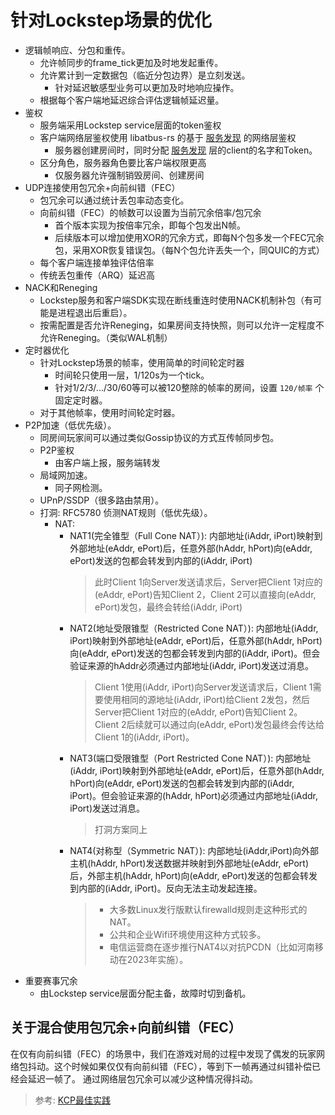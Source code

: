 # 针对Lockstep场景的优化

+ 逻辑帧响应、分包和重传。
  + 允许帧同步的frame_tick更加及时地发起重传。
  + 允许累计到一定数据包（临近分包边界）是立刻发送。
    + 针对延迟敏感型业务可以更加及时地响应操作。
  + 根据每个客户端地延迟综合评估逻辑帧延迟量。
+ 鉴权
  + 服务端采用Lockstep service层面的token鉴权
  + 客户端网络层鉴权使用 libatbus-rs 的基于 [服务发现](../discovery.md) 的网络层鉴权
    + 服务器创建房间时，同时分配 [服务发现](../discovery.md) 层的client的名字和Token。
  + 区分角色，服务器角色要比客户端权限更高
    + 仅服务器允许强制销毁房间、创建房间
+ UDP连接使用包冗余+向前纠错（FEC）
  + 包冗余可以通过统计丢包率动态变化。
  + 向前纠错（FEC）的帧数可以设置为当前冗余倍率/包冗余
    + 首个版本实现为按倍率冗余，即每个包发出N帧。
    + 后续版本可以增加使用XOR的冗余方式，即每N个包多发一个FEC冗余包，采用XOR恢复错误包。（每N个包允许丢失一个，同QUIC的方式）
  + 每个客户端连接单独评估倍率
  + 传统丢包重传（ARQ）延迟高
+ NACK和Reneging
  + Lockstep服务和客户端SDK实现在断线重连时使用NACK机制补包（有可能是进程退出后重启）。
  + 按需配置是否允许Reneging，如果房间支持快照，则可以允许一定程度不允许Reneging。（类似WAL机制）
+ 定时器优化
  + 针对Lockstep场景的帧率，使用简单的时间轮定时器
    + 时间轮只使用一层，1/120s为一个tick。
    + 针对1/2/3/.../30/60等可以被120整除的帧率的房间，设置 `120/帧率` 个固定定时器。
  + 对于其他帧率，使用时间轮定时器。
+ P2P加速（低优先级）。
  + 同房间玩家间可以通过类似Gossip协议的方式互传帧同步包。
  + P2P鉴权
    + 由客户端上报，服务端转发
  + 局域网加速。
    + 同子网检测。
  + UPnP/SSDP（很多路由禁用）。
  + 打洞: RFC5780 侦测NAT规则（低优先级）。
    + NAT:
      + NAT1(完全锥型（Full Cone NAT）): 内部地址(iAddr, iPort)映射到外部地址(eAddr, ePort)后，任意外部(hAddr, hPort)向(eAddr, ePort)发送的包都会转发到内部的(iAddr, iPort)
        > 此时Client 1向Server发送请求后，Server把Client 1对应的(eAddr, ePort)告知Client 2，Client 2可以直接向(eAddr, ePort)发包，最终会转给(iAddr, iPort)
      + NAT2(地址受限锥型（Restricted Cone NAT）): 内部地址(iAddr, iPort)映射到外部地址(eAddr, ePort)后，任意外部(hAddr, hPort)向(eAddr, ePort)发送的包都会转发到内部的(iAddr, iPort)。但会验证来源的hAddr必须通过内部地址(iAddr, iPort)发送过消息。
        > Client 1使用(iAddr, iPort)向Server发送请求后，Client 1需要使用相同的源地址(iAddr, iPort)给Client 2发包，然后Server把Client 1对应的(eAddr, ePort)告知Client 2。
        > Client 2后续就可以通过向(eAddr, ePort)发包最终会传达给Client 1的(iAddr, iPort)。
      + NAT3(端口受限锥型（Port Restricted Cone NAT）): 内部地址(iAddr, iPort)映射到外部地址(eAddr, ePort)后，任意外部(hAddr, hPort)向(eAddr, ePort)发送的包都会转发到内部的(iAddr, iPort)。但会验证来源的(hAddr, hPort)必须通过内部地址(iAddr, iPort)发送过消息。
        > 打洞方案同上
      + NAT4(对称型（Symmetric NAT）): 内部地址(iAddr,iPort)向外部主机(hAddr, hPort)发送数据并映射到外部地址(eAddr, ePort)后，外部主机(hAddr, hPort)向(eAddr, ePort)发送的包都会转发到内部的(iAddr, iPort)。反向无法主动发起连接。
        >
        > + 大多数Linux发行版默认firewalld规则走这种形式的NAT。
        > + 公共和企业Wifi环境使用这种方式较多。
        > + 电信运营商在逐步推行NAT4以对抗PCDN（比如河南移动在2023年实施）。
        >
+ 重要赛事冗余
  + 由Lockstep service层面分配主备，故障时切到备机。

## 关于混合使用包冗余+向前纠错（FEC）

在仅有向前纠错（FEC）的场景中，我们在游戏对局的过程中发现了偶发的玩家网络包抖动。这个时候如果仅仅有向前纠错（FEC），等到下一帧再通过纠错补偿已经会延迟一帧了。
通过网络层包冗余可以减少这种情况得抖动。

> 参考: [KCP最佳实践][1]

[1]: https://github.com/skywind3000/kcp/wiki/KCP-Best-Practice

